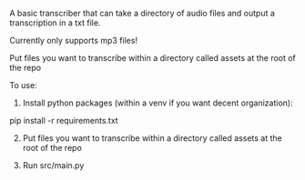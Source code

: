 A basic transcriber that can take a directory of audio files and output a transcription in a txt file.

Currently only supports mp3 files!

Put files you want to transcribe within a directory called assets at the root of the repo

To use:

1. Install python packages (within a venv if you want decent organization):

pip install -r requirements.txt

2. Put files you want to transcribe within a directory called assets at the root of the repo

3. Run src/main.py 
